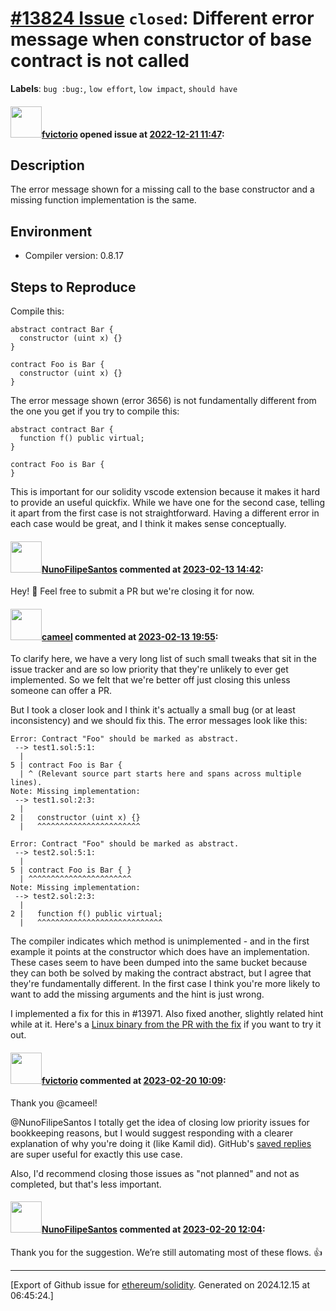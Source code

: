 # [\#13824 Issue](https://github.com/ethereum/solidity/issues/13824) `closed`: Different error message when constructor of base contract is not called
**Labels**: `bug :bug:`, `low effort`, `low impact`, `should have`


#### <img src="https://avatars.githubusercontent.com/u/417134?u=5feef499be4f54bc60b2719221a4ec238bc83562&v=4" width="50">[fvictorio](https://github.com/fvictorio) opened issue at [2022-12-21 11:47](https://github.com/ethereum/solidity/issues/13824):

## Description

The error message shown for a missing call to the base constructor and a missing function implementation is the same.

## Environment

- Compiler version: 0.8.17

## Steps to Reproduce

Compile this:

```solidity
abstract contract Bar {
  constructor (uint x) {}
}

contract Foo is Bar {
  constructor (uint x) {}
}
```

The error message shown (error 3656) is not fundamentally different from the one you get if you try to compile this:

```solidity
abstract contract Bar {
  function f() public virtual;
}

contract Foo is Bar {
}
```

This is important for our solidity vscode extension because it makes it hard to provide an useful quickfix. While we have one for the second case, telling it apart from the first case is not straightforward. Having a different error in each case would be great, and I think it makes sense conceptually.

#### <img src="https://avatars.githubusercontent.com/u/2582498?u=a1331723a724eb612a66f75abee3048448e2fe01&v=4" width="50">[NunoFilipeSantos](https://github.com/NunoFilipeSantos) commented at [2023-02-13 14:42](https://github.com/ethereum/solidity/issues/13824#issuecomment-1428055364):

Hey! 👋 Feel free to submit a PR but we're closing it for now.

#### <img src="https://avatars.githubusercontent.com/u/137030?v=4" width="50">[cameel](https://github.com/cameel) commented at [2023-02-13 19:55](https://github.com/ethereum/solidity/issues/13824#issuecomment-1428569248):

To clarify here, we have a very long list of such small tweaks that sit in the issue tracker and are so low priority that they're unlikely to ever get implemented. So we felt that we're better off just closing this unless someone can offer a PR.

But I took a closer look and I think it's actually a small bug (or at least inconsistency) and we should fix this. The error messages look like this:

```
Error: Contract "Foo" should be marked as abstract.
 --> test1.sol:5:1:
  |
5 | contract Foo is Bar {
  | ^ (Relevant source part starts here and spans across multiple lines).
Note: Missing implementation:
 --> test1.sol:2:3:
  |
2 |   constructor (uint x) {}
  |   ^^^^^^^^^^^^^^^^^^^^^^^
```
```
Error: Contract "Foo" should be marked as abstract.
 --> test2.sol:5:1:
  |
5 | contract Foo is Bar { }
  | ^^^^^^^^^^^^^^^^^^^^^^^
Note: Missing implementation:
 --> test2.sol:2:3:
  |
2 |   function f() public virtual;
  |   ^^^^^^^^^^^^^^^^^^^^^^^^^^^^
```

The compiler indicates which method is unimplemented - and in the first example it points at the constructor which does have an implementation. These cases seem to have been dumped into the same bucket because they can both be solved by making the contract abstract, but I agree that they're fundamentally different. In the first case I think you're more likely to want to add the missing arguments and the hint is just wrong.

I implemented a fix for this in #13971. Also fixed another, slightly related hint while at it. Here's a [Linux binary from the PR with the fix](https://output.circle-artifacts.com/output/job/d9fe56b5-1129-43d3-a273-7e6742c5c8a1/artifacts/0/solc) if you want to try it out.

#### <img src="https://avatars.githubusercontent.com/u/417134?u=5feef499be4f54bc60b2719221a4ec238bc83562&v=4" width="50">[fvictorio](https://github.com/fvictorio) commented at [2023-02-20 10:09](https://github.com/ethereum/solidity/issues/13824#issuecomment-1436678720):

Thank you @cameel!

@NunoFilipeSantos I totally get the idea of closing low priority issues for bookkeeping reasons, but I would suggest responding with a clearer explanation of why you're doing it (like Kamil did). GitHub's [saved replies](https://docs.github.com/en/get-started/writing-on-github/working-with-saved-replies/using-saved-replies) are super useful for exactly this use case.

Also, I'd recommend closing those issues as "not planned" and not as completed, but that's less important.

#### <img src="https://avatars.githubusercontent.com/u/2582498?u=a1331723a724eb612a66f75abee3048448e2fe01&v=4" width="50">[NunoFilipeSantos](https://github.com/NunoFilipeSantos) commented at [2023-02-20 12:04](https://github.com/ethereum/solidity/issues/13824#issuecomment-1436876671):

Thank you for the suggestion. We’re still automating most of these flows. 👍


-------------------------------------------------------------------------------



[Export of Github issue for [ethereum/solidity](https://github.com/ethereum/solidity). Generated on 2024.12.15 at 06:45:24.]
